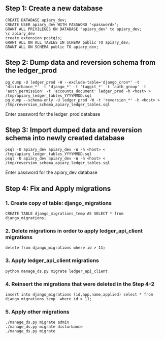 ## Step 1: Create a new database
```
CREATE DATABASE apiary_dev;
CREATE USER apiary_dev WITH PASSWORD '<password>';
GRANT ALL PRIVILEGES ON DATABASE "apiary_dev" to apiary_dev;
\c apiary_dev
create extension postgis;
GRANT ALL ON ALL TABLES IN SCHEMA public TO apiary_dev;
GRANT ALL ON SCHEMA public TO apiary_dev;
```

## Step 2: Dump data and reversion schema from the ledger_prod
```
pg_dump -U ledger_prod -W --exclude-table='django_cron*' -t 'disturbance_*' -t 'django_*' -t 'taggit_*' -t 'auth_group' -t 'auth_permission' -t 'accounts_document' ledger_prod -h <host> > /tmp/apiary_ledger_tables_YYYYMMDD.sql
pg_dump --schema-only -U ledger_prod -W -t 'reversion_*' -h <host> > /tmp/reversion_schema_apiary_ledger_tables.sql
```
Enter password for the ledger_prod database

## Step 3: Import dumped data and reversion schema into newly created database
```
psql -U apiary_dev apiary_dev -W -h <host> < /tmp/apiary_ledger_tables_YYYYMMDD.sql
psql -U apiary_dev apiary_dev -W -h <host> < /tmp/reversion_schema_apiary_ledger_tables.sql
```
Enter password for the apiary_dev database

## Step 4: Fix and Apply migrations
### 1. Create copy of table: django_migrations
```
CREATE TABLE django_migrations_temp AS SELECT * from django_migrations;
```
### 2. Delete migrations in order to apply ledger_api_client migrations
```
delete from django_migrations where id > 11;
```
### 3. Apply ledger_api_client migrations
```
python manage_ds.py migrate ledger_api_client
```
### 4. Reinsert the migrations that were deleted in the Step 4-2
```
insert into django_migrations (id,app,name,applied) select * from  django_migrations_temp  where id > 11;
```
### 5. Apply other migrations
```
./manage_ds.py migrate admin
./manage_ds.py migrate disturbance
./manage_ds.py migrate
```
